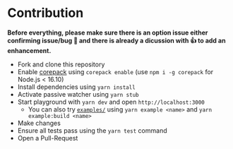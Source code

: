 # Contribution

**Before everything, please make sure there is an option issue either confirming issue/bug 🐛 and there is already a dicussion with 👍 to add an enhancement.**

- Fork and clone this repository
- Enable [corepack](https://github.com/nodejs/corepack) using `corepack enable` (use `npm i -g corepack` for Node.js < 16.10)
- Install dependencies using `yarn install`
- Activate passive watcher using `yarn stub`
- Start playground with `yarn dev` and open `http://localhost:3000`
  - You can also try [`examples/`](https://github.com/unjs/nitro/tree/main/examples) using `yarn example <name>` and `yarn example:build <name>`
- Make changes
- Ensure all tests pass using the `yarn test` command
- Open a Pull-Request
